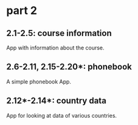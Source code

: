 # part 2

## 2.1-2.5: course information
App with information about the course.

## 2.6-2.11, 2.15-2.20\*: phonebook
A simple phonebook App.

## 2.12\*-2.14\*: country data
App for looking at data of various countries.
